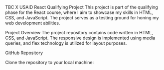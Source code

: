 TBC X USAID React Qualifying Project
This project is part of the qualifying phase for the React course, where I aim to showcase my skills in HTML, CSS, and JavaScript. The project serves as a testing ground for honing my web development abilities.

Project Overview
The project repository contains code written in HTML, CSS, and JavaScript. The responsive design is implemented using media queries, and flex technology is utilized for layout purposes.

GitHub Repository


Clone the repository to your local machine:
